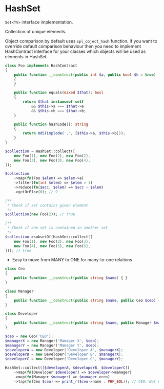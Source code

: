 # HashSet

```Set<TV>``` interface implementation.

Collection of unique elements.

Object comparison by default uses ```spl_object_hash``` function. If you want to override default comparison behaviour then you need to implement HashContract interface for your classes which objects will be used as elements in HashSet.

```php
class Foo implements HashContract
{
    public function __construct(public int $a, public bool $b = true)
    {
    }

    public function equals(mixed $that): bool
    {
        return $that instanceof self
            && $this->a === $that->a
            && $this->b === $that->b;
    }

    public function hashCode(): string
    {
        return md5(implode(',', [$this->a, $this->b]));
    }
}

$collection = HashSet::collect([
    new Foo(1), new Foo(2), new Foo(2), 
    new Foo(3), new Foo(3), new Foo(4),
]);

$collection
    ->map(fn(Foo $elem) => $elem->a)
    ->filter(fn(int $elem) => $elem > 1)
    ->reduce(fn($acc, $elem) => $acc + $elem)
    ->getOrElse(0); // 9

/**
 * Check if set contains given element
 */ 
$collection(new Foo(2)); // true

/**
 * Check if one set is contained in another set 
 */
$collection->subsetOf(HashSet::collect([
    new Foo(1), new Foo(2), new Foo(3), 
    new Foo(4), new Foo(5), new Foo(6),
])); // true
```

- Easy to move from MANY to ONE for many-to-one relations
```php
class Ceo
{
    public function __construct(public string $name) { }
}

class Manager
{
    public function __construct(public string $name, public Ceo $ceo) { }
}

class Developer
{
    public function __construct(public string $name, public Manager $manager) { }
}

$ceo = new Ceo('CEO');
$managerX = new Manager('Manager X', $ceo);
$managerY = new Manager('Manager Y', $ceo);
$developerA = new Developer('Developer A', $managerX);
$developerB = new Developer('Developer B', $managerX);
$developerC = new Developer('Developer C', $managerY);

HashSet::collect([$developerA, $developerB, $developerC])
    ->map(fn(Developer $developer) => $developer->manager)
    ->map(fn(Manager $manager) => $manager->ceo)
    ->tap(fn(Ceo $ceo) => print_r($ceo->name . PHP_EOL)); // CEO. Not CEOCEOCEO
```